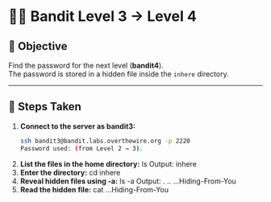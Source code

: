 # 🏴‍☠️ Bandit Level 3 → Level 4

## 🎯 Objective
Find the password for the next level (**bandit4**).  
The password is stored in a hidden file inside the `inhere` directory.

---

## 🔧 Steps Taken

1. **Connect to the server as bandit3:**
   ```bash
   ssh bandit3@bandit.labs.overthewire.org -p 2220
   Password used: (from Level 2 → 3).
2. **List the files in the home directory:**
   ls
   Output:
   inhere
3. **Enter the directory:**
   cd inhere
4. **Reveal hidden files using -a:**
   ls -a
   Output:
   .  ..  ...Hiding-From-You
5. **Read the hidden file:**
   cat ...Hiding-From-You
   
